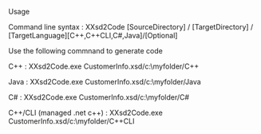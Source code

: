 Usage

Command line syntax : XXsd2Code [SourceDirectory] / [TargetDirectory] / [TargetLanguage][C++,C++CLI,C#,Java]/<CPSS>[Optional]

Use the following commnand to generate code

C++  :  XXsd2Code.exe CustomerInfo.xsd/c:\myfolder/C++

Java : XXsd2Code.exe CustomerInfo.xsd/c:\myfolder/Java

C# : XXsd2Code.exe CustomerInfo.xsd/c:\myfolder/C#

C++/CLI (managed .net c++) : XXsd2Code.exe CustomerInfo.xsd/c:\myfolder/C++CLI
